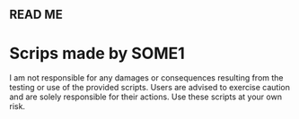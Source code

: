 ## READ ME
# Scrips made by SOME1 
I am not responsible for any damages or consequences resulting from the testing or use of the provided scripts. Users are advised to exercise caution and are solely responsible for their actions. Use these scripts at your own risk.